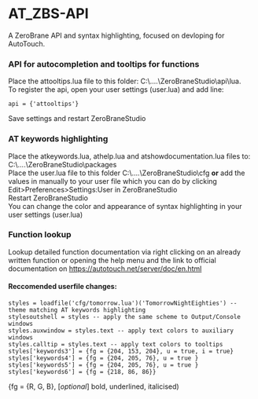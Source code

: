 # AT_ZBS-API
A ZeroBrane API and syntax highlighting, focused on devloping for AutoTouch.

### API for autocompletion and tooltips for functions

Place the attooltips.lua file to this folder: C:\\....\ZeroBraneStudio\api\lua.  
To register the api, open your user settings (user.lua) and add line:  

    api = {'attooltips'}

Save settings and restart ZeroBraneStudio


### AT keywords highlighting

Place the atkeywords.lua, athelp.lua and atshowdocumentation.lua files to: C:\\....\ZeroBraneStudio\packages  
Place the user.lua file to this folder C:\\....\ZeroBraneStudio\cfg **or** add the values in manually to your user file which you can do by clicking Edit>Preferences>Settings:User in ZeroBraneStudio  
Restart ZeroBraneStudio  
You can change the color and appearance of syntax highlighting in your user settings (user.lua)  

### Function lookup

Lookup detailed function documentation via right clicking on an already written function or opening the help menu and the link to official documentation on https://autotouch.net/server/doc/en.html

#### Reccomended userfile changes:

	styles = loadfile('cfg/tomorrow.lua')('TomorrowNightEighties') -- theme matching AT keywords highlighting
	stylesoutshell = styles -- apply the same scheme to Output/Console windows
	styles.auxwindow = styles.text -- apply text colors to auxiliary windows
	styles.calltip = styles.text -- apply text colors to tooltips
	styles['keywords3'] = {fg = {204, 153, 204}, u = true, i = true}   
	styles['keywords4'] = {fg = {204, 205, 76}, u = true }  
	styles['keywords5'] = {fg = {204, 205, 76}, u = true }  
	styles['keywords6'] = {fg = {218, 86, 86}}  

{fg = {R, G, B}, [*optional*] bold, underlined, italicised)  
